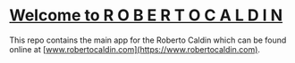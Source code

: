 # [Welcome to R O B E R T O  C A L D I N](https://www.robertocaldin.com)



This repo contains the main app for the Roberto Caldin which can be found online at [www.robertocaldin.com](https://www.robertocaldin.com).

